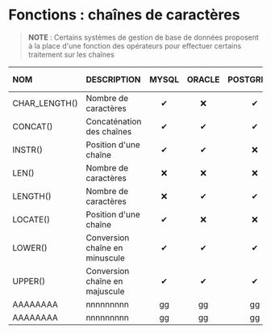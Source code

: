 # Fonctions : chaînes de caractères

> **NOTE** : Certains systèmes de gestion de base de données proposent à la place d'une fonction des opérateurs pour effectuer certains traitement sur les chaînes

|NOM|DESCRIPTION|MYSQL|ORACLE|POSTGRESQL|SQLITE|SQL SERVER|
|:--|:--|:--:|:--:|:--:|:--:|:--:|
|CHAR_LENGTH()|Nombre de caractères|✔|❌|✔|❌|❌|
|CONCAT()|Concaténation des chaînes|✔|✔|✔|❌|✔|
|INSTR()|Position d'une chaîne|✔|✔|❌|✔|❌|
|LEN()|Nombre de caractères|❌|❌|❌|❌|✔|
|LENGTH()|Nombre de caractères|❌|✔|✔|✔|❌|
|LOCATE()|Position d'une chaîne|✔|❌|❌|❌|❌|
|LOWER()|Conversion chaîne en minuscule|✔|✔|✔|✔|✔|
|UPPER()|Conversion chaîne en majuscule|✔|✔|✔|✔|✔|
|AAAAAAAA|nnnnnnnnn|gg|gg|gg|gg|gg|
|AAAAAAAA|nnnnnnnnn|gg|gg|gg|gg|gg|
